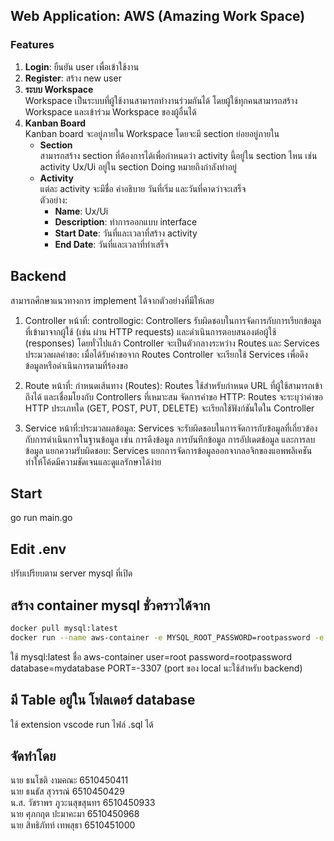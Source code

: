 ## Web Application: AWS (Amazing Work Space)

### Features
1. **Login**: ยืนยัน user เพื่อเข้าใช้งาน
2. **Register**: สร้าง new user
3. **ระบบ Workspace**  
   Workspace เป็นระบบที่ผู้ใช้งานสามารถทำงานร่วมกันได้ โดยผู้ใช้ทุกคนสามารถสร้าง Workspace และเข้าร่วม Workspace ของผู้อื่นได้
4. **Kanban Board**  
   Kanban board จะอยู่ภายใน Workspace โดยจะมี section ย่อยอยู่ภายใน
   - **Section**  
     สามารถสร้าง section ที่ต้องการได้เพื่อกำหนดว่า activity นี้อยู่ใน section ไหน เช่น activity Ux/Ui อยู่ใน section Doing หมายถึงกำลังทำอยู่
   - **Activity**  
     แต่ละ activity จะมีชื่อ คำอธิบาย วันที่เริ่ม และวันที่คาดว่าจะเสร็จ  
     ตัวอย่าง:
     - **Name**: Ux/Ui
     - **Description**: ทำการออกแบบ interface
     - **Start Date**: วันที่และเวลาที่สร้าง activity
     - **End Date**: วันที่และเวลาที่ทำเสร็จ
## Backend 
สามารถศึกษาแนวทางการ implement ได้จากตัวอย่างที่มีให้เลย
1. Controller
หน้าที่:
controllogic: Controllers รับผิดชอบในการจัดการกับการเรียกข้อมูลที่เข้ามาจากผู้ใช้ (เช่น ผ่าน HTTP requests) และดำเนินการตอบสนองต่อผู้ใช้ (responses) โดยทั่วไปแล้ว Controller จะเป็นตัวกลางระหว่าง Routes และ Services
ประมวลผลคำขอ: เมื่อได้รับคำขอจาก Routes Controller จะเรียกใช้ Services เพื่อดึงข้อมูลหรือดำเนินการตามที่ร้องขอ

2. Route หน้าที่: กำหนดเส้นทาง (Routes): Routes ใช้สำหรับกำหนด URL ที่ผู้ใช้สามารถเข้าถึงได้ และเชื่อมโยงกับ Controllers ที่เหมาะสม
จัดการคำขอ HTTP: Routes จะระบุว่าคำขอ HTTP ประเภทใด (GET, POST, PUT, DELETE) จะเรียกใช้ฟังก์ชันใดใน Controller

3. Service หน้าที่:ประมวลผลข้อมูล: Services จะรับผิดชอบในการจัดการกับข้อมูลที่เกี่ยวข้องกับการดำเนินการในฐานข้อมูล เช่น การดึงข้อมูล การบันทึกข้อมูล การอัปเดตข้อมูล และการลบข้อมูล
แยกความรับผิดชอบ: Services แยกการจัดการข้อมูลออกจากลอจิกของแอพพลิเคชัน ทำให้โค้ดมีความชัดเจนและดูแลรักษาได้ง่าย
## Start
go run main.go

## Edit .env

ปรับเปรียบตาม server mysql ที่เปิด

## สร้าง container mysql ชั่วคราวได้จาก

```bash
docker pull mysql:latest
docker run --name aws-container -e MYSQL_ROOT_PASSWORD=rootpassword -e MYSQL_DATABASE=mydatabase -p 3307:3306 -d mysql:latest
```

ใช้ mysql:latest ชื่อ aws-container
user=root
password=rootpassword
database=mydatabase
PORT=-3307 (port ของ local นะใช้สำหรับ backend)

## มี Table อยู่ใน โฟลเดอร์  database
ใช้ extension vscode run ไฟล์ .sql ได้

## จัดทำโดย  
นาย ธนโชติ งามคณะ  6510450411  
นาย ธนธัส สุวรรณ์  6510450429  
น.ส. วัชราพร ภูวะนสุขสุนทร  6510450933  
นาย ศุภกฤต ปะมาคะมา  6510450968  
นาย สิทธิภัทท์ เทพสุธา  6510451000 
